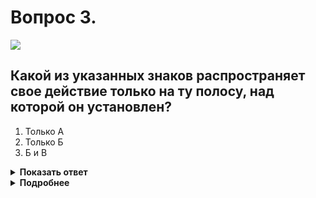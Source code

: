 # Вопрос 3.

![](https://s.drom.ru/i24227/pdd/tickets/2016/1542608285.jpg)

## Какой из указанных знаков распространяет свое действие только на ту полосу, над которой он установлен?

1. Только А
2. Только Б
3. Б и В

<details>
<summary><b>Показать ответ</b></summary>
Правильный ответ: 1
</details>
<details>
<summary><b>Подробнее</b></summary>
Знак с табличкой 8.14 «Полоса движения» («А»), указывающей полосу движения, на которую распространяется действие знака или светофора.
(«Дорожные знаки»)
</details>